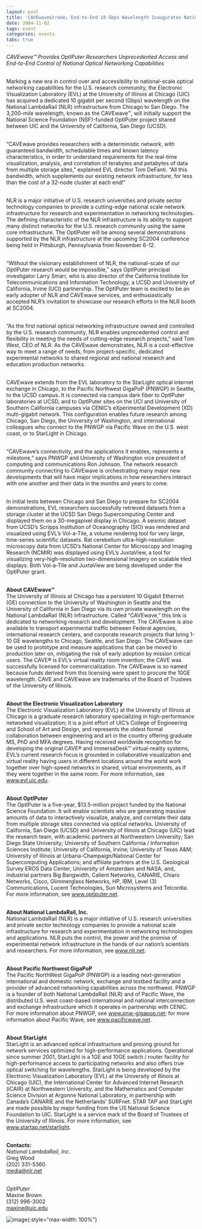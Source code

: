 ```yaml
---
layout: post
title: 'CAVEwave&trade; End-to-End 10 Gbps Wavelength Inaugurates National LambdaRail'
date: 2004-11-02
tags: event
categories: events
tabs: true
---
```


<em>CAVEwave&trade; Provides OptIPuter Researchers Unprecedented Access and End-to-End Control of National Optical Networking Capabilities</em><br><br>

Marking a new era in control over and accessibility to national-scale optical networking capabilities for the U.S. research community, the Electronic Visualization Laboratory (EVL) at the University of Illinois at Chicago (UIC) has acquired a dedicated 10 gigabit per second (Gbps) wavelength on the National LambdaRail (NLR) infrastructure from Chicago to San Diego. The 3,200-mile wavelength, known as the CAVEwave&trade;, will initially support the National Science Foundation (NSF)-funded OptIPuter project shared between UIC and the University of California, San Diego (UCSD).<br><br>

&ldquo;CAVEwave provides researchers with a deterministic network, with guaranteed bandwidth, schedulable times and known latency characteristics, in order to understand requirements for the real-time visualization, analysis, and correlation of terabytes and petabytes of data from multiple storage sites,&rdquo; explained EVL director Tom DeFanti. &ldquo;All this bandwidth, which supplements our existing network infrastructure, for less than the cost of a 32-node cluster at each end!&rdquo;<br><br>

NLR is a major initiative of U.S. research universities and private sector technology companies to provide a cutting-edge national scale network infrastructure for research and experimentation in networking technologies. The defining characteristic of the NLR infrastructure is its ability to support many distinct networks for the U.S. research community using the same core infrastructure. The OptIPuter will be among several demonstrations supported by the NLR infrastructure at the upcoming SC2004 conference being held in Pittsburgh, Pennsylvania from November 6-12.<br><br>

&ldquo;Without the visionary establishment of NLR, the national-scale of our OptIPuter research would be impossible,&rdquo; says OptIPuter principal investigator Larry Smarr, who is also director of the California Institute for Telecommunications and Information Technology, a UCSD and University of California, Irvine (UCI) partnership. The OptIPuter team is excited to be an early adopter of NLR and CAVEwave services, and enthusiastically accepted NLR&rsquo;s invitation to showcase our research efforts in the NLR booth at SC2004.<br><br>

&ldquo;As the first national optical networking infrastructure owned and controlled by the U.S. research community, NLR enables unprecedented control and flexibility in meeting the needs of cutting-edge research projects,&rdquo; said Tom West, CEO of NLR. As the CAVEwave demonstrates, NLR is a cost-effective way to meet a range of needs, from project-specific, dedicated experimental networks to shared regional and national research and education production networks.<br><br>

CAVEwave extends from the EVL laboratory to the StarLight optical internet exchange in Chicago, to the Pacific Northwest GigaPoP (PNWGP) in Seattle, to the UCSD campus. It is connected via campus dark fiber to OptIPuter laboratories at UCSD, and to OptIPuter sites on the UCI and University of Southern California campuses via CENIC&rsquo;s eXperimental Development (XD) multi-gigabit network. This configuration enables future research among Chicago, San Diego, the University of Washington, and international colleagues who connect to the PNWGP via Pacific Wave on the U.S. west coast, or to StarLight in Chicago.<br><br>

&ldquo;CAVEwave&rsquo;s connectivity, and the applications it enables, represents a milestone,&rdquo; says PNWGP and University of Washington vice president of computing and communications Ron Johnson. The network research community connecting to CAVEwave is orchestrating many major new developments that will have major implications in how researchers interact with one another and their data in the months and years to come.<br><br>

In initial tests between Chicago and San Diego to prepare for SC2004 demonstrations, EVL researchers successfully retrieved datasets from a storage cluster at the UCSD San Diego Supercomputing Center and displayed them on a 30-megapixel display in Chicago. A seismic dataset from UCSD&rsquo;s Scripps Institution of Oceanography (SIO) was rendered and visualized using EVL&rsquo;s Vol-a-Tile, a volume rendering tool for very large, time-series scientific datasets. Rat cerebellum ultra-high-resolution microscopy data from UCSD&rsquo;s National Center for Microscopy and Imaging Research (NCMIR) was displayed using EVL&rsquo;s JuxtaView, a tool for visualizing very-high-resolution two-dimensional imagery on scalable tiled displays. Both Vol-a-Tile and JuxtaView are being developed under the OptIPuter grant.<br><br>

<strong>About CAVEwave&trade;</strong><br>
The University of Illinois at Chicago has a persistent 10 Gigabit Ethernet (GE) connection to the University of Washington in Seattle and the University of California in San Diego via its own private wavelength on the National LambdaRail (NLR) infrastructure. Called &ldquo;CAVEwave,&rdquo; this link is dedicated to networking research and development. The CAVEwave is also available to transport experimental traffic between Federal agencies, international research centers, and corporate research projects that bring 1-10 GE wavelengths to Chicago, Seattle, and San Diego. The CAVEwave can be used to prototype and measure applications that can be moved to production later on, mitigating the risk of early adoption by mission critical users. The CAVE&reg; is EVL&rsquo;s virtual reality room invention; the CAVE was successfully licensed for commercialization.  The CAVEwave is so named because funds derived from this licensing were spent to procure the 10GE wavelength. CAVE and CAVEwave are trademarks of the Board of Trustees of the University of Illinois.<br><br>

<strong>About the Electronic Visualization Laboratory</strong><br>
The Electronic Visualization Laboratory (EVL) at the University of Illinois at Chicago is a graduate research laboratory specializing in high-performance networked visualization; it is a joint effort of UIC&rsquo;s College of Engineering and School of Art and Design, and represents the oldest formal collaboration between engineering and art in the country offering graduate MS, PhD and MFA degrees. Having received worldwide recognition for developing the original CAVE&reg; and ImmersaDesk&trade; virtual-reality systems, EVL&rsquo;s current research focus is grounded in collaborative visualization and virtual reality having users in different locations around the world work together over high-speed networks in shared, virtual environments, as if they were together in the same room. For more information, see <a href="http://www.evl.uic.edu">www.evl.uic.edu</a>.<br><br>

<strong>About OptIPuter</strong><br>
The OptIPuter is a five-year, $13.5-million project funded by the National Science Foundation. It will enable scientists who are generating massive amounts of data to interactively visualize, analyze, and correlate their data from multiple storage sites connected via optical networks. University of California, San Diego (UCSD) and University of Illinois at Chicago (UIC) lead the research team, with academic partners at Northwestern University; San Diego State University; University of Southern California / Information Sciences Institute; University of California, Irvine; University of Texas A&amp;M; University of Illinois at Urbana-Champaign/National Center for Supercomputing Applications; and affiliate partners at the U.S. Geological Survey EROS Data Center, University of Amsterdam and NASA; and, industrial partners Big Bangwidth, Calient Networks, CANARIE, Chiaro Networks, Cisco, Glimmerglass Networks, HP, IBM, Level (3) Communications, Lucent Technologies, Sun Microsystems and Telcordia. For more information, see <a href="http://www.optiputer.net">www.optiputer.net</a>.<br><br>

<strong>About National LambdaRail, Inc.</strong><br>
National LambdaRail (NLR) is a major initiative of U.S. research universities and private sector technology companies to provide a national scale infrastructure for research and experimentation in networking technologies and applications. NLR puts the control, the power and the promise of experimental network infrastructure in the hands of our nation&rsquo;s scientists and researchers. For more information, see <a href="http://www.nlr.net">www.nlr.net</a>.<br><br>

<strong>About Pacific Northwest GigaPoP</strong><br>
The Pacific NorthWest GigaPoP (PNWGP) is a leading next-generation international and domestic network, exchange and testbed facility and a provider of advanced networking capabilities across the northwest. PNWGP is a founder of both National LambdaRail (NLR) and of Pacific Wave, the distributed U.S. west coast-based international and national interconnection and exchange infrastructure which it operates in partnership with CENIC. For more information about PNWGP, see <a href="http://www.pnw-gigapop.net">www.pnw-gigapop.net</a>; for more information about Pacific Wave, see <a href="http://www.pacificwave.net">www.pacificwave.net</a>.<br><br>

<strong>About StarLight</strong><br>
StarLight is an advanced optical infrastructure and proving ground for network services optimized for high-performance applications. Operational since summer 2001, StarLight is a 1GE and 10GE switch / router facility for high-performance access to participating networks and also offers true optical switching for wavelengths. StarLight is being developed by the Electronic Visualization Laboratory (EVL) at the University of Illinois at Chicago (UIC), the International Center for Advanced Internet Research (iCAIR) at Northwestern University, and the Mathematics and Computer Science Division at Argonne National Laboratory, in partnership with Canada&rsquo;s CANARIE and the Netherlands&rsquo; SURFnet. STAR TAP and StarLight are made possible by major funding from the US National Science Foundation to UIC. StarLight is a service mark of the Board of Trustees of the University of Illinois. For more information, see <a href="http://www.startap.net/starlight">www.startap.net/starlight</a>.<br><br>

<strong>Contacts:</strong><br>
<em>National LambdaRail, Inc.</em><br>
Greg Wood<br>
(202) 331-5360<br>
media@nlr.net<br><br>

<em>OptIPuter</em><br>
Maxine Brown<br>
(312) 996-3002<br>
maxine@uic.edu

![image](https://www.evl.uic.edu/output/originals/nlr_logo.jpg-srcw.jpg){:style="max-width: 100%"}

